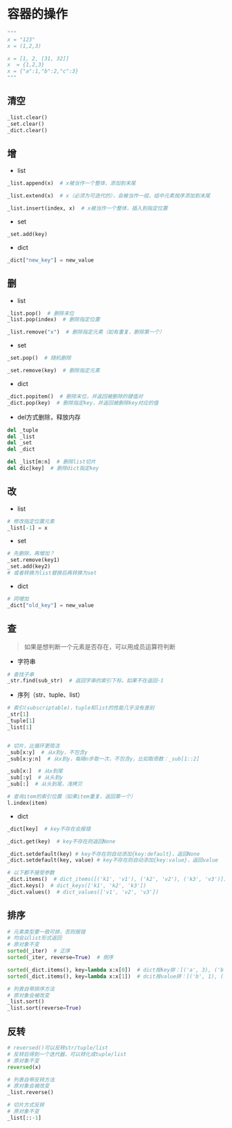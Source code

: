 # 容器的操作

```python
"""
x = "123"
x = (1,2,3)

x = [1, 2, [31, 32]]
x  = {1,2,3}
x = {"a":1,"b":2,"c":3}
"""
```

## 清空

```python
_list.clear()
_set.clear()
_dict.clear()
```

## 增

- list

```python
_list.append(x)  # x被当作一个整体，添加到末尾

_list.extend(x)  # x（必须为可迭代的），会被当作一组，组中元素按序添加到末尾

_list.insert(index, x)  # x被当作一个整体，插入到指定位置
```

- set

```python
_set.add(key)
```

- dict

```python
_dict["new_key"] = new_value
```

## 删

- list

```python
_list.pop()  # 删除末位
_list.pop(index)  # 删除指定位置

_list.remove("x")  # 删除指定元素（如有重复，删除第一个）
```

- set

```python
_set.pop()  # 随机删除

_set.remove(key)  # 删除指定元素
```

- dict

```python
_dict.popitem()  # 删除末位，并返回被删除的键值对
_dict.pop(key)  # 删除指定key，并返回被删除key对应的值
```

- del方式删除，释放内存

```python
del _tuple
del _list
del _set
del _dict

del _list[m:n]  # 删除list切片
del dic[key]  # 删除dict指定key
```

## 改

- list

```python
# 修改指定位置元素
_list[-1] = x
```

- set

```python
# 先删除，再增加？
_set.remove(key1)
_set.add(key2)
# 或者转换为list替换后再转换为set
```

- dict

```python
# 同增加
_dict["old_key"] = new_value
```

## 查

> 如果是想判断一个元素是否存在，可以用成员运算符判断

- 字符串

```python
# 查找子串
_str.find(sub_str)  # 返回字串的索引下标，如果不在返回-1
```

- 序列（str、tuple、list）

```python
# 索引(subscriptable)，tuple和list的性能几乎没有差别
_str[1]
_tuple[1]
_list[1]


# 切片，比循环更简洁
_sub[x:y]  # 从x到y，不包含y
_sub[x:y:n]  # 从x到y，每隔n步取一次，不包含y，比如取奇数：_sub[1::2]

_sub[x:]  # 从x到尾
_sub[:y]  # 从头到y
_sub[:]  # 从头到尾，浅拷贝
```

```python
# 查询item的索引位置（如果item重复，返回第一个）
l.index(item)
```

- dict

```python
_dict[key]  # key不存在会报错

_dict.get(key)  # key不存在则返回None

_dict.setdefault(key) # key不存在则自动添加{key:default}，返回None
_dict.setdefault(key, value) # key不存在则自动添加{key:value}，返回value

# 以下都不接受参数
_dict.items()  # dict_items([('k1', 'v1'), ('k2', 'v2'), ('k3', 'v3')])
_dict.keys()  # dict_keys(['k1', 'k2', 'k3'])
_dict.values()  # dict_values(['v1', 'v2', 'v3'])
```

## 排序

```python
# 元素类型要一致可排，否则报错
# 均会以list形式返回
# 原对象不变
sorted(_iter)  # 正序
sorted(_iter, reverse=True)  # 倒序
```

```python
sorted(_dict.items(), key=lambda x:x[0])  # dict按key排：[('a', 3), ('b', 1), ('c', 2)]
sorted(_dict.items(), key=lambda x:x[1])  # dcit按value排：[('b', 1), ('c', 2), ('a', 3)]
```

```python
# 列表自带排序方法
# 原对象会被改变
_list.sort()
_list.sort(reverse=True)
```

## 反转

```python
# reversed()可以反转str/tuple/list
# 反转后得到一个迭代器，可以转化成tuple/list
# 原对象不变
reversed(x)
```

```python
# 列表自带反转方法
# 原对象会被改变
_list.reverse()

# 切片方式反转
# 原对象不变
_list[::-1]
```
